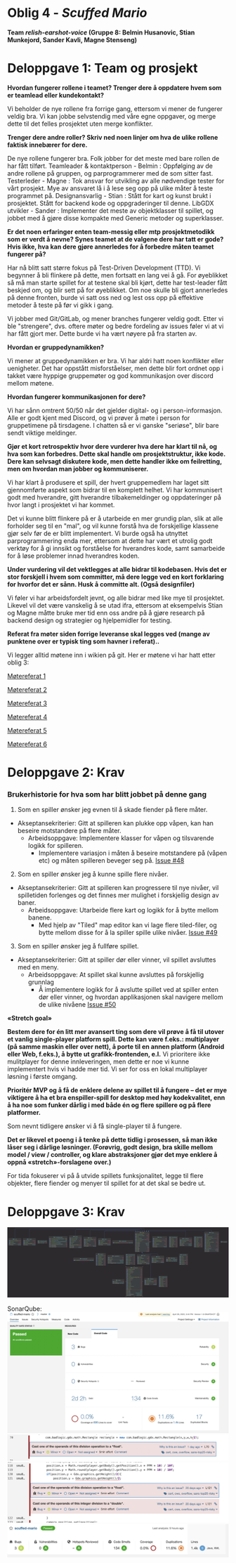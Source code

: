# Oblig 4 - *Scuffed Mario*
**Team *relish-earshot-voice* (Gruppe 8: Belmin Husanovic, Stian Munkejord, Sander Kavli, Magne Stenseng)**

# **Deloppgave 1: Team og prosjekt**

**Hvordan fungerer rollene i teamet? Trenger dere å oppdatere hvem som er teamlead eller kundekontakt?**

Vi beholder de nye rollene fra forrige gang, ettersom vi mener de fungerer veldig bra. Vi kan jobbe selvstendig med våre egne oppgaver, og merge dette til det felles prosjektet uten merge konflikter.


**Trenger dere andre roller? Skriv ned noen linjer om hva de ulike rollene faktisk innebærer for dere.**

De nye rollene fungerer bra. Folk jobber for det meste med bare rollen de har fått tilført.
Teamleader & kontaktperson - Belmin : Oppfølging av de andre rollene på gruppen, og parprogrammerer med de som sitter fast.
Testerleder - Magne : Tok ansvar for utvikling av alle nødvendige tester for vårt prosjekt. Mye av ansvaret lå i å lese seg opp på ulike måter å teste programmet på.
Designansvarlig - Stian : Stått for kart og kunst brukt i prosjektet. Stått for backend kode og oppgraderinger til denne.
LibGDX utvikler - Sander : Implementer det meste av objektklasser til spillet, og jobbet med å gjøre disse kompakte med Generic metoder og superklasser.

**Er det noen erfaringer enten team-messig eller mtp prosjektmetodikk som er verdt å nevne? Synes teamet at de valgene dere har tatt er gode? Hvis ikke, hva kan dere gjøre annerledes for å forbedre måten teamet fungerer på?**

Har nå blitt satt større fokus på Test-Driven Development (TTD). Vi begynner å bli flinkere på dette, men fortsatt en lang vei å gå. For øyeblikket så må man starte spillet for at testene skal bli kjørt, dette har test-leader fått beskjed om, og blir sett på for øyeblikket. Om noe skulle bli gjort annerledes på denne fronten, burde vi satt oss ned og lest oss opp på effektive metoder å teste på før vi gikk i gang.

Vi jobber med Git/GitLab, og mener branches fungerer veldig godt. Etter vi ble "strengere", dvs. oftere møter og bedre fordeling av issues føler vi at vi har fått gjort mer. Dette burde vi ha vært nøyere på fra starten av.




**Hvordan er gruppedynamikken?**

Vi mener at gruppedynamikken er bra. Vi har aldri hatt noen konflikter eller uenigheter. Det har oppstått misforståelser, men dette blir fort ordnet opp i takket være hyppige gruppemøter og god kommunikasjon over discord mellom møtene.


**Hvordan fungerer kommunikasjonen for dere?**

Vi har sånn omtrent 50/50 når det gjelder digital- og i person-informasjon. Alle er godt kjent med Discord, og vi prøver å møte i person for gruppetimene på tirsdagene. I chatten så er vi ganske "seriøse", blir bare sendt viktige meldinger.


**Gjør et kort retrospektiv hvor dere vurderer hva dere har klart til nå, og hva som kan forbedres. Dette skal handle om prosjektstruktur, ikke kode. Dere kan selvsagt diskutere kode, men dette handler ikke om feilretting, men om hvordan man jobber og kommuniserer.**

Vi har klart å produsere et spill, der hvert gruppemedlem har laget sitt gjennomførte aspekt som bidrar til en komplett helhet. Vi har kommunisert godt med hverandre, gitt hverandre tilbakemeldinger og oppdateringer på hvor langt i prosjektet vi har kommet.

Det vi kunne blitt flinkere på er å utarbeide en mer grundig plan, slik at alle forholder seg til en "mal", og vil kunne forstå hva de forskjellige klassene gjør selv før de er blitt implementert. Vi burde også ha utnyttet parprogrammering enda mer, ettersom at dette har vært et utrolig godt verktøy for å gi innsikt og forståelse for hverandres kode, samt samarbeide for å løse problemer innad hverandres koden.

**Under vurdering vil det vektlegges at alle bidrar til kodebasen. Hvis det er stor forskjell i hvem som committer, må dere legge ved en kort forklaring for hvorfor det er sånn. Husk å committe alt. (Også designfiler)**

Vi føler vi har arbeidsfordelt jevnt, og alle bidrar med like mye til prosjektet. Likevel vil det være vanskelig å se utad ifra, ettersom at eksempelvis Stian og Magne måtte bruke mer tid enn oss andre på å gjøre research på backend design og strategier og hjelpemidler for testing.

**Referat fra møter siden forrige leveranse skal legges ved (mange av punktene over er typisk ting som havner i referat)..**

Vi legger alltid møtene inn i wikien på git. Her er møtene vi har hatt etter oblig 3:

[Møtereferat 1](https://git.app.uib.no/relish-earshot/scuffed-mario/-/wikis/M%C3%B8tereferat-19.april-2022)

[Møtereferat 2](https://git.app.uib.no/relish-earshot/scuffed-mario/-/wikis/M%C3%B8tereferat-21.april-2022)

[Møtereferat 3](https://git.app.uib.no/relish-earshot/scuffed-mario/-/wikis/M%C3%B8tereferat-25.april-2022)

[Møtereferat 4](https://git.app.uib.no/relish-earshot/scuffed-mario/-/wikis/M%C3%B8tereferat-26.april-2022)

[Møtereferat 5](https://git.app.uib.no/relish-earshot/scuffed-mario/-/wikis/M%C3%B8tereferat-28.april-2022)

[Møtereferat 6](https://git.app.uib.no/relish-earshot/scuffed-mario/-/wikis/M%C3%B8tereferat-29.april-2022)
# **Deloppgave 2: Krav**
### Brukerhistorie for hva som har blitt jobbet på denne gang
1. Som en spiller ønsker jeg evnen til å skade fiender på flere måter. 
- Akseptansekriterier: Gitt at spilleren kan plukke opp våpen, kan han beseire motstandere på flere måter.
    - Arbeidsoppgave: Implementere klasser for våpen og tilsvarende logikk for spilleren.
        - Implementere variasjon i måten å beseire motstandere på (våpen etc) og måten spilleren beveger seg på. [Issue #48](https://git.app.uib.no/relish-earshot/scuffed-mario/-/issues/48)

2. Som en spiller ønsker jeg å kunne spille flere nivåer.
- Akseptansekriterier: Gitt at spilleren kan progressere til nye nivåer, vil spilletiden forlenges og det finnes mer mulighet i forskjellig design av baner.
    - Arbeidsoppgave: Utarbeide flere kart og logikk for å bytte mellom banene.
        - Med hjelp av "Tiled" map editor kan vi lage flere tiled-filer, og bytte mellom disse for å la spiller spille ulike nivåer. [Issue #49](https://git.app.uib.no/relish-earshot/scuffed-mario/-/issues/49)

3. Som en spiller ønsker jeg å fullføre spillet.
- Akseptansekriterier: Gitt at spiller dør eller vinner, vil spillet avsluttes med en meny.
    - Arbeidsoppgave: At spillet skal kunne avsluttes på forskjellig grunnlag
        - Å implementere logikk for å avslutte spillet ved at spiller enten dør eller vinner, og hvordan applikasjonen skal navigere mellom de ulike nivåene [Issue #50](https://git.app.uib.no/relish-earshot/scuffed-mario/-/issues/50)

**«Stretch goal»**

**Bestem dere for én litt mer avansert ting som dere vil prøve å få til utover et vanlig single-player platform spill. Dette kan være f.eks.: multiplayer (på samme maskin eller over nett), å porte til en annen platform (Android eller Web, f.eks.), å bytte ut grafikk-frontenden, e.l.**
Vi prioritere ikke mulitplayer for denne innleveringen, men dette er noe vi kunne implementert hvis vi hadde mer tid. Vi ser for oss en lokal multiplayer løsning i første omgang.

**Prioritér MVP og å få de enklere delene av spillet til å fungere – det er mye viktigere å ha et bra enspiller-spill for desktop med høy kodekvalitet, enn å ha noe som funker dårlig i med både én og flere spillere og på flere platformer.**

Som nevnt tidligere ønsker vi å få single-player til å fungere. 

**Det er likevel et poeng i å tenke på dette tidlig i prosessen, så man ikke låser seg i dårlige løsninger. (Forøvrig, godt design, bra skille mellom model / view / controller, og klare abstraksjoner gjør det mye enklere å oppnå «stretch»-forslagene over.)**

For tida fokuserer vi på å utvide spillets funksjonalitet, legge til flere objekter, flere fiender og menyer til spillet for at det skal se bedre ut.

# **Deloppgave 3: Krav**
![Class Diagram](klasseDiagram3.png?raw=true "Class Diagram")

SonarQube:
![Class Diagram](sonarqube_dashboard.png?raw=true "Class Diagram")
![Class Diagram](sonarqube_bug1.png?raw=true "Sonarqube bug 1 report")
![Class Diagram](sonarqube_bug2.png?raw=true "Sonarqube bug 2 report")
![Class Diagram](sonarqube_bug3.png?raw=true "Sonarqube overall report")
